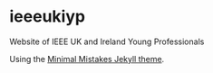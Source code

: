 # ieeeukiyp
Website of IEEE UK and Ireland Young Professionals

Using the [Minimal Mistakes Jekyll theme](https://github.com/mmistakes/minimal-mistakes).
